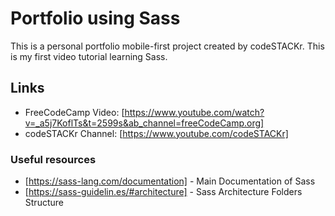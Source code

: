 # Portfolio using Sass

This is a personal portfolio mobile-first project created by codeSTACKr. This is my first video tutorial learning Sass.

## Links

- FreeCodeCamp Video: [https://www.youtube.com/watch?v=_a5j7KoflTs&t=2599s&ab_channel=freeCodeCamp.org]
- codeSTACKr Channel: [https://www.youtube.com/codeSTACKr]

### Useful resources

- [https://sass-lang.com/documentation] - Main Documentation of Sass
- [https://sass-guidelin.es/#architecture] - Sass Architecture Folders Structure
